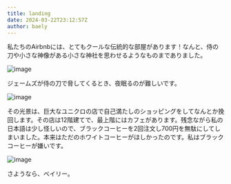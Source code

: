 ```yaml
---
title: landing
date: 2024-03-22T23:12:57Z
author: baely
---
```

私たちのAirbnbには、とてもクールな伝統的な部屋があります！なんと、侍の刀や小さな神像がある小さな神社を思わせるようなものまでありました。

![image](https://github.com/devhou-se/www-jp/assets/5674656/e609bcc8-f1d7-4e1f-9ce6-300bea2d2015)

ジェームズが侍の刀で脅してくるとき、夜眠るのが難しいです。

![image](https://github.com/devhou-se/www-jp/assets/5674656/adb39286-d102-4b5a-9c39-0f4d23ee4db0)

その光景は、巨大なユニクロの店で自己満たしのショッピングをしてなんとか挽回します。その店は12階建てで、最上階にはカフェがあります。残念ながら私の日本語は少し怪しいので、ブラックコーヒーを2回注文し700円を無駄にしてしまいました。本来はただのホワイトコーヒーがほしかったのです。私はブラックコーヒーが嫌いです。

![image](https://github.com/devhou-se/www-jp/assets/5674656/ea1daca5-a7a5-400d-81c0-cf42178f781e)

さようなら、ベイリー。